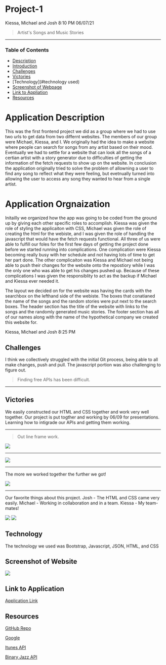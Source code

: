 # Project-1

Kiessa, Michael and Josh 8:10 PM 06/07/21
> Artist's Songs and Music Stories
---
### Table of Contents
- [Description](#description)
- [Introduction](#introduction)
- [Challenges](#challenges)
- [Victories](#victories)
- [Technology](#technology used)
- [Screenshot of Webpage](#screenshot)
- [Link to Appliation](#link)
- [Resources](#resources)

# Application Description
This was the first frontend project we did as a group where we had to use two urls to get data from two differnt websites. The members of our group were Michael, Kiessa, and I. We originally had the idea to make a website where people can search for songs from any artist based on their mood. Eventually we had to settle for a website that can look all the songs of a certian artist with a story generator due to difficulties of getting the information of the fetch requests to show up on the website. In conclusion the application originally tried to solve the problem of allowning a user to find any song to reflect what they were feeling, but evetnually turned into allowing the user to access any song they wanted to hear from a single artist. 

# Application Orgnaization
Initailly we organized how the app was going to be coded from the ground up by giving each other specific roles to accomplish. Kiessa was given the role of styling the applicaiton with CSS, Michael was given the role of creating the html for the webiste, and I was given the role of handling the javascript that would have the fetch requests functional. All three of us were able to fulfill our foles for the first few days of getting the project done before we started running into complications. One complication were Kiessa becoming really busy with her schedule and not having lots of time to get her part done. The other complicaiton was Kiessa and Michael not being able to push their changes for the website onto the repostiory while I was the only one who was able to get his changes pushed up. Because of these complications I was given the responsiblity to act as the backup if Michael and Kiessa ever needed it. 

The layout we decided on for the website was having the cards with the searchbox on the lefthand side of the webiste. The boxes that conatianed the name of the songs and the random stories were put next to the search boxes. The header section has the title of the website with links to the songs and the randomly generated music stories. The footer section has all of our names along with the name of the hypothetical company we created this website for. 

Kiessa, Michael and Josh 8:25 PM
## Challenges
I think we collectively struggled with the initial Git process, being able to all make changes, push and pull. The javascript portion was also challenging to figure out. 
> Finding free APIs has been difficult.

---
## Victories
We easily constructed our HTML and CSS together and work very well together.
Our project is put togther and working by 06/09 for presentations.
Learning how to intigrade our APIs and getting them working.

---
> Out line frame work.

<img src="./images/Joshdraft.jpg">

---

<img src="./images/HTML.png"/>

---
The more we worked together the further we got!

<img src="./images/app.png">

---

Our favorite things about this project.
Josh - The HTML and CSS came very easily.
Michael - Working in collaboration and in a team.
Kiessa - My team-mates!

<img src="./images/groupshot.png"/>
<img src="./images/fullapp.png">

## Technology
The technology we used was Bootstrap, Javascript, JSON, HTML, and CSS

## Screenshot of Website

<img src="./images/finished.png.jpg">

## Link to Application

<a href="https://mikeysoar.github.io/project-1">Application Link</a>

## Resources 

<a href="https://mikeysoar.github.io/project-1/">GitHub Repo</a>

<a href="https://www.google.com/">Google</a>

<a href="https://affiliate.itunes.apple.com/resources/documentation/itunes-store-web-service-search-api/">Itunes API</a>

<a href="https://binaryjazz.us/wp-json/genrenator/v1/story/">Binary Jazz API</a>

